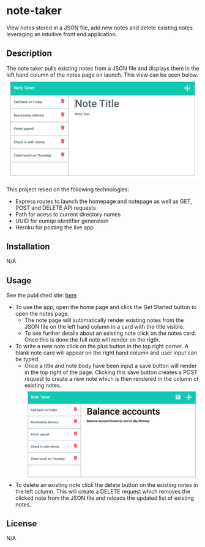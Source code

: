 # note-taker
View notes stored in a JSON file, add new notes and delete existing notes leveraging an intuitive front end application.

## Description
The note taker pulls existing notes from a JSON file and displays them in the left hand column of the notes page on launch. This view can be seen below.
![Image of my app](./public/assets/imgs/Note_taker_initialize.png)

This project relied on the following technologies:
- Express routes to launch the homepage and notepage as well as GET, POST and DELETE API requests
- Path for acess to current directory names 
- UUID for euniqe identifier generation
- Heroku for posting the live app



## Installation
N/A

## Usage

See the published site: [here](https://note-taker-jat.herokuapp.com/)
- To use the app, open the home page and click the Get Started button to open the notes page.
    - The note page will automatically render existing notes from the JSON file on the left hand column in a card with the title visible.
    - To see further details about an existing note click on the notes card. Once this is done the full note will render on the rigth.
- To write a new note click on the plus button in the top right corner. A blank note card will appear on the right hand column and user input can be typed. 
    - Once a title and note body have been input a save button will render in the top right of the page. Clicking this save button creates a POST request to create a new note which is then rendered in the column of existing notes.
    ![Image of note taker with new note to be saved](./public/assets/imgs/Note_taker_new_note.png)
- To delete an existing note click the delete button on the existing notes in the left column. This will create a DELETE request which removes the clicked note from the JSON file and reloads the updated list of existing notes. 

## License
N/A